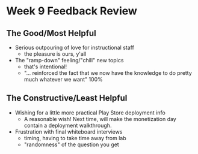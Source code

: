 # Week 9 Feedback Review

## The Good/Most Helpful

- Serious outpouring of love for instructional staff
  - the pleasure is ours, y'all
- The "ramp-down" feeling/"chill" new topics
  - that's intentional!
  - "... reinforced the fact that we now have the knowledge to do pretty much whatever we want" 100%

## The Constructive/Least Helpful

- Wishing for a little more practical Play Store deployment info
  - A reasonable wish! Next time, will make the monetization day contain a deployment walkthrough.
- Frustration with final whiteboard interviews
  - timing, having to take time away from lab
  - "randomness" of the question you get
